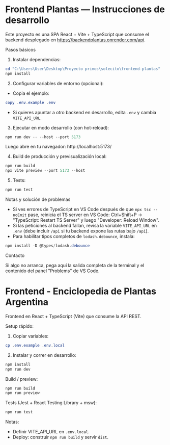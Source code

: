 # Frontend Plantas — Instrucciones de desarrollo

Este proyecto es una SPA React + Vite + TypeScript que consume el backend desplegado en https://backendplantas.onrender.com/api.

Pasos básicos

1. Instalar dependencias:

```powershell
cd "C:\Users\User\Desktop\Proyecto primos\solecito\frontend-plantas"
npm install
```

2. Configurar variables de entorno (opcional):

- Copia el ejemplo:

```powershell
copy .env.example .env
```

- Si quieres apuntar a otro backend en desarrollo, edita `.env` y cambia `VITE_API_URL`.

3. Ejecutar en modo desarrollo (con hot-reload):

```powershell
npm run dev -- --host --port 5173
```

Luego abre en tu navegador: http://localhost:5173/

4. Build de producción y previsualización local:

```powershell
npm run build
npx vite preview --port 5173 --host
```

5. Tests:

```powershell
npm run test
```

Notas y solución de problemas

- Si ves errores de TypeScript en VS Code después de que `npx tsc --noEmit` pase, reinicia el TS server en VS Code: Ctrl+Shift+P -> "TypeScript: Restart TS Server" y luego "Developer: Reload Window".
- Si las peticiones al backend fallan, revisa la variable `VITE_API_URL` en `.env` (debe incluir `/api` si tu backend expone las rutas bajo `/api`).
- Para habilitar tipos completos de `lodash.debounce`, instala:

```powershell
npm install -D @types/lodash.debounce
```

Contacto

Si algo no arranca, pega aquí la salida completa de la terminal y el contenido del panel "Problems" de VS Code.
# Frontend - Enciclopedia de Plantas Argentina

Frontend en React + TypeScript (Vite) que consume la API REST.

Setup rápido:

1. Copiar variables:

```powershell
cp .env.example .env.local
```

2. Instalar y correr en desarrollo:

```powershell
npm install
npm run dev
```

Build / preview:

```powershell
npm run build
npm run preview
```

Tests (Jest + React Testing Library + msw):

```powershell
npm run test
```

Notas:
- Definir VITE_API_URL en `.env.local`.
- Deploy: construir `npm run build` y servir `dist`.
